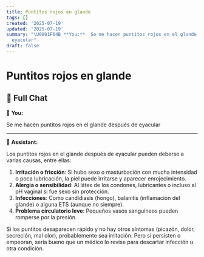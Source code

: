 ```yaml
---
title: Puntitos rojos en glande
tags: []
created: '2025-07-19'
updated: '2025-07-19'
summary: "\U0001F64B **You:**  Se me hacen puntitos rojos en el glande después de
  eyacular"
draft: false
---
```


# Puntitos rojos en glande

## 🧠 Full Chat

🙋 **You:**

Se me hacen puntitos rojos en el glande después de eyacular

---

🤖 **Assistant:**

Los puntitos rojos en el glande después de eyacular pueden deberse a varias causas, entre ellas:  

1. **Irritación o fricción**: Si hubo sexo o masturbación con mucha intensidad o poca lubricación, la piel puede irritarse y aparecer enrojecimiento.  
2. **Alergia o sensibilidad**: Al látex de los condones, lubricantes o incluso al pH vaginal si fue sexo sin protección.  
3. **Infecciones**: Como candidiasis (hongo), balanitis (inflamación del glande) o alguna ETS (aunque no siempre).  
4. **Problema circulatorio leve**: Pequeños vasos sanguíneos pueden romperse por la presión.  

Si los puntitos desaparecen rápido y no hay otros síntomas (picazón, dolor, secreción, mal olor), probablemente sea irritación. Pero si persisten o empeoran, sería bueno que un médico lo revise para descartar infección u otra condición.